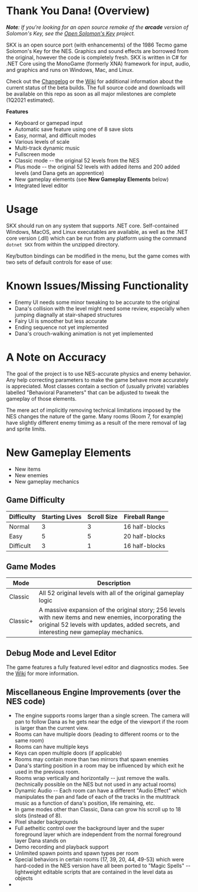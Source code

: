 # **Thank You Dana!  (Overview)**
***Note**:  If you're looking for an open source remake of the **arcade** version of Solomon's Key, see the [Open Solomon's Key](https://github.com/mdodis/OpenSolomonsKey) project.*

SKX is an open source port (with enhancements) of the 1986 Tecmo game Solomon's Key for the NES.  Graphics and sound effects are borrowed from the original,  however the code is completely fresh.   SKX is written in C# for .NET Core using the MonoGame (formerly XNA) framework for input, audio, and graphics and runs on Windows, Mac, and Linux.

Check out the [Changelog](https://github.com/nillkitty/SKX/wiki/Changelog) or the [Wiki](https://github.com/nillkitty/SKX/wiki/) for additional information about the current status of the beta builds.  The full source code and downloads will be available on this repo as soon as all major milestones are complete (1Q2021 estimated).

**Features**
* Keyboard or gamepad input
* Automatic save feature using one of 8 save slots
* Easy, normal, and difficult modes
* Various levels of scale
* Multi-track dynamic music
* Fullscreen mode
* Classic mode -- the original 52 levels from the NES
* Plus mode -- the original 52 levels with added items and 200 added levels (and Dana gets an apprentice)
* New gameplay elements (see **New Gameplay Elements** below)
* Integrated level editor

# **Usage**
SKX should run on any system that supports .NET core.  Self-contained Windows, MacOS, and Linux executables are available, as well as the .NET core version (.dll) which can be run from any platform using the command `dotnet SKX` from within the unzipped directory.

Key/button bindings can be modified in the menu,  but the game comes with two sets of default controls for ease of use:

# **Known Issues/Missing Functionality**
* Enemy UI needs some minor tweaking to be accurate to the original
* Dana's collision with the level might need some review, especially when jumping diagnally at stair-shaped structures
* Fairy UI is smoother but less accurate
* Ending sequence not yet implemented
* Dana's crouch-walking animation is not yet implemented

# **A Note on Accuracy**
The goal of the project is to use NES-accurate physics and enemy behavior.  Any help correcting parameters to make the game behave more accurately is appreciated.  Most classes contain a section of (usually private) variables labelled "Behavioral Parameters" that can be adjusted to tweak the gameplay of those elements.

The mere act of implicitly removing technical limitations imposed by the NES changes the nature of the game.  Many rooms (Room 7, for example) have slightly different enemy timimg as a result of the mere removal of lag and sprite limits.  

# New Gameplay Elements
* New items
* New enemies
* New gameplay mechanics

## **Game Difficulty**
| Difficulty | Starting Lives | Scroll Size | Fireball Range
|--|--|--|--|
| Normal | 3 | 3 | 16 half-blocks
| Easy | 5 | 5 | 20 half-blocks
| Difficult | 3 | 1 | 16 half-blocks

## **Game Modes**
| Mode | Description |
|--|--|
| Classic | All 52 original levels with all of the original gameplay logic |
| Classic+ | A massive expansion of the original story;  256 levels with new items and new enemies, incorporating the original 52 levels with updates, added secrets, and interesting new gameplay mechanics.

## **Debug Mode and Level Editor**
The game features a fully featured level editor and diagnostics modes.  See the [Wiki](https://github.com/nillkitty/SKX/wiki) for more information.

## **Miscellaneous Engine Improvements (over the NES code)**
* The engine supports rooms larger than a single screen.   The camera will pan to follow Dana as he gets near the edge of the viewport if the room is larger than the current view.
* Rooms can have multiple doors (leading to different rooms or to the same room)
* Rooms can have multiple keys
* Keys can open multiple doors (if applicable)
* Rooms may contain more than two mirrors that spawn enemies
* Dana's starting position in a room may be influenced by which exit he used in the previous room.
* Rooms wrap vertically and horizontally -- just remove the walls.  (technically possible on the NES but not used in any actual rooms)
* Dynamic Audio -- Each room can have a different "Audio Effect" which manipulates the pan and fade of each of the tracks in the multitrack music as a function of dana's position, life remaining, etc.
* In game modes other than Classic, Dana can grow his scroll up to 18 slots (instead of 8).
* Pixel shader backgrounds
* Full aetheitic control over the background layer and the super foreground layer which are independent from the normal foreground layer Dana stands on
* Demo recording and playback support
* Unlimited spawn points and spawn types per room
* Special behaviors in certain rooms (17, 39, 20, 44, 49-53) which were hard-coded in the NES version have all been ported to "Magic Spells" -- lightweight editable scripts that are contained in the level data as objects
* 
